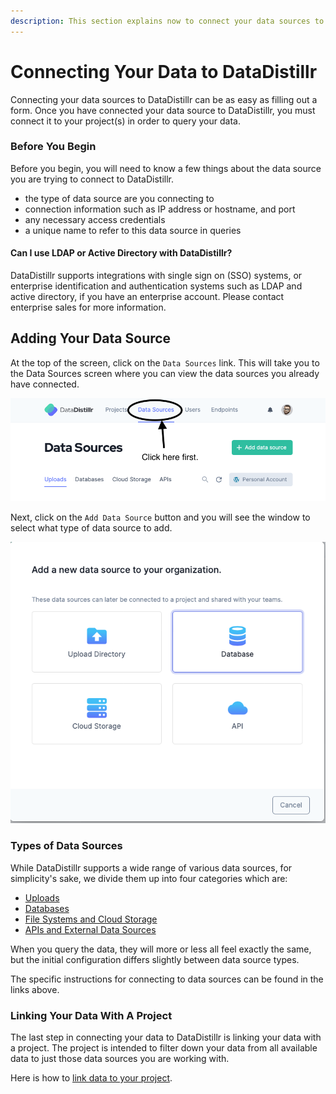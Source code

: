 ```yaml
---
description: This section explains now to connect your data sources to DataDistillr.
---
```


# Connecting Your Data to DataDistillr

Connecting your data sources to DataDistillr can be as easy as filling out a form. Once you have connected your data source to DataDistillr, you must connect it to your project(s) in order to query your data.

### __Before You Begin__

Before you begin, you will need to know a few things about the data source you are trying to connect to DataDistillr.

* the type of data source are you connecting to
* connection information such as IP address or hostname, and port
* any necessary access credentials
* a unique name to refer to this data source in queries

#### __Can I use LDAP or Active Directory with DataDistillr?__

DataDistillr supports integrations with single sign on (SSO) systems, or enterprise identification and authentication systems such as LDAP and active directory, if you have an enterprise account. Please contact enterprise sales for more information.&#x20;

## __Adding Your Data Source__

At the top of the screen, click on the `Data Sources` link. This will take you to the Data Sources screen where you can view the data sources you already have connected.&#x20;

![The Data Sources Button](</img/Screen Shot 2021-11-14 at 10.59.12 AM.png>)

Next, click on the `Add Data Source` button and you will see the window to select what type of data source to add.&#x20;

![Selecting a Data Source Type](</img/Screen Shot 2021-11-14 at 11.06.11 AM.png>)

### __Types of Data Sources__

While DataDistillr supports a wide range of various data sources, for simplicity's sake, we divide them up into four categories which are:

* [Uploads](uploading-files.md)
* [Databases](connecting-databases/)
* [File Systems and Cloud Storage](connecting-to-remote-storage.md)
* [APIs and External Data Sources](connecting-to-apis-and-external-data/)

When you query the data, they will more or less all feel exactly the same, but the initial configuration differs slightly between data source types. &#x20;

The specific instructions for connecting to data sources can be found in the links above. &#x20;

### __Linking Your Data With A Project__

The last step in connecting your data to DataDistillr is linking your data with a project. The project is intended to filter down your data from all available data to just those data sources you are working with. &#x20;

Here is how to [link data to your project](linking-data-to-your-project.md).&#x20;
